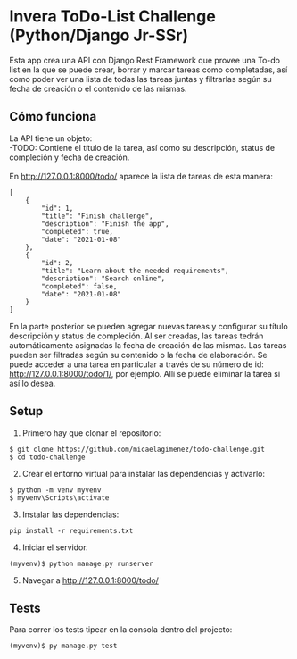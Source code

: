 # Invera ToDo-List Challenge (Python/Django Jr-SSr)

Esta app crea una API con Django Rest Framework que provee una To-do list en la que se puede crear, borrar y marcar tareas como completadas, así como poder ver una lista de todas las tareas juntas y filtrarlas según su fecha de creación o el contenido de las mismas.

## Cómo funciona
La API tiene un objeto:<br>
-TODO: Contiene el título de la tarea, así como su descripción, status de compleción y fecha de creación.<br>
<br>
En http://127.0.0.1:8000/todo/ aparece la lista de tareas de esta manera:
```
[
    {
        "id": 1,
        "title": "Finish challenge",
        "description": "Finish the app",
        "completed": true,
        "date": "2021-01-08"
    },
    {
        "id": 2,
        "title": "Learn about the needed requirements",
        "description": "Search online",
        "completed": false,
        "date": "2021-01-08"
    }
]
```
En la parte posterior se pueden agregar nuevas tareas y configurar su título descripción y status de compleción. Al ser creadas, las tareas tedrán automáticamente asignadas la fecha de creación de las mismas. 
Las tareas pueden ser filtradas según su contenido o la fecha de elaboración.
Se puede acceder a una tarea en particular a través de su número de id: http://127.0.0.1:8000/todo/1/, por ejemplo. Allí se puede eliminar la tarea si así lo desea.

## Setup
1. Primero hay que clonar el repositorio:
```
$ git clone https://github.com/micaelagimenez/todo-challenge.git
$ cd todo-challenge
```
2. Crear el entorno virtual para instalar las dependencias y activarlo:
```
$ python -m venv myvenv
$ myvenv\Scripts\activate
```
3. Instalar las dependencias:
```
pip install -r requirements.txt
```
4. Iniciar el servidor.
```
(myvenv)$ python manage.py runserver
```
5. Navegar a http://127.0.0.1:8000/todo/

## Tests
Para correr los tests tipear en la consola dentro del projecto:
```
(myvenv)$ py manage.py test
```
